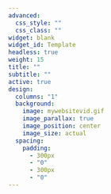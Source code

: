 ```yaml
---
advanced:
  css_style: ""
  css_class: ""
widget: blank
widget_id: Template
headless: true
weight: 15
title: ""
subtitle: ""
active: true
design:
  columns: "1"
  background:
    image: mywebsitevid.gif
    image_parallax: true
    image_position: center
    image_size: actual
  spacing:
    padding:
      - 300px
      - "0"
      - 300px
      - "0"
---
```

